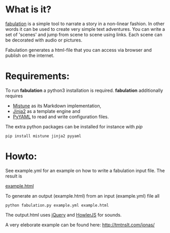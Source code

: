 
What is it?
===========

[fabulation](//github.com/michibo/fabulation) is a simple tool to narrate a story in a non-linear fashion. In other words it can be used to create very simple text adventures. You can write a set of 'scenes' and jump from scene to scene using links. Each scene can be decorated with audio or pictures. 

Fabulation generates a html-file that you can access via browser and publish on the internet. 


Requirements:
============

To run **fabulation** a python3 installation is required. **fabulation** additionally requires
- [Mistune](//mistune.readthedocs.io/) as its Markdown implementation, 
- [Jinja2](//jinja.palletsprojects.com/) as a template engine and 
- [PyYAML](//pyyaml.org/) to read and write configuration files. 

The extra python packages can be installed for instance with *pip*

    pip install mistune jinja2 pyyaml

Howto:
======

See example.yml for an example on how to write a fabulation input file. The result is

[example.html](//htmlpreview.github.io/?https://github.com/michibo/fabulation/blob/master/example.html)

To generate an output (example.html) from an input (example.yml) file all

    python fabulation.py example.yml example.html

The output.html uses [jQuery](//jquery.com/) and [HowlerJS](//howlerjs.com/) for sounds.

A very eleborate example can be found here: http://tmtnslt.com/jonas/
